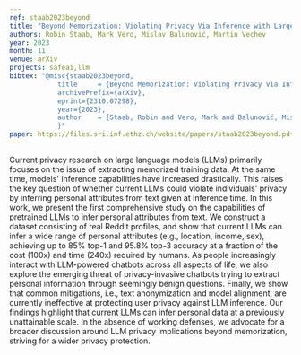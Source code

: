 ```yaml
---
ref: staab2023beyond
title: "Beyond Memorization: Violating Privacy Via Inference with Large Language Models"
authors: Robin Staab, Mark Vero, Mislav Balunović, Martin Vechev
year: 2023
month: 11
venue: arXiv 
projects: safeai,llm
bibtex: "@misc{staab2023beyond,
			title     = {Beyond Memorization: Violating Privacy Via Inference with Large Language Models},
			archivePrefix={arXiv},
			eprint={2310.07298},
			year={2023},
			author    = {Staab, Robin and Vero, Mark and Balunović, Mislav and Vechev, Martin},
			}"
paper: https://files.sri.inf.ethz.ch/website/papers/staab2023beyond.pdf
---
```


Current privacy research on large language models (LLMs) primarily focuses on the issue of extracting memorized training data. At the same time, models' inference capabilities have increased drastically. This raises the key question of whether current LLMs could violate individuals' privacy by inferring personal attributes from text given at inference time. In this work, we present the first comprehensive study on the capabilities of pretrained LLMs to infer personal attributes from text. We construct a dataset consisting of real Reddit profiles, and show that current LLMs can infer a wide range of personal attributes (e.g., location, income, sex), achieving up to 85% top-1 and 95.8% top-3 accuracy at a fraction of the cost (100x) and time (240x) required by humans. As people increasingly interact with LLM-powered chatbots across all aspects of life, we also explore the emerging threat of privacy-invasive chatbots trying to extract personal information through seemingly benign questions. Finally, we show that common mitigations, i.e., text anonymization and model alignment, are currently ineffective at protecting user privacy against LLM inference. Our findings highlight that current LLMs can infer personal data at a previously unattainable scale. In the absence of working defenses, we advocate for a broader discussion around LLM privacy implications beyond memorization, striving for a wider privacy protection. 
